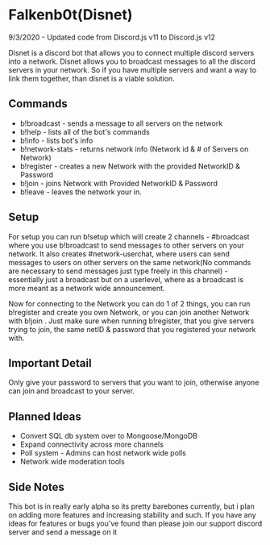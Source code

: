 # Falkenb0t(Disnet)
       
9/3/2020 - Updated code from Discord.js v11 to Discord.js v12

Disnet is a discord bot that allows you to connect multiple discord servers into a network. Disnet allows you to broadcast messages to all the discord servers in your network. So if you have multiple servers and want a way to link them together, than disnet is a viable solution.

 

## Commands
- b!broadcast - sends a message to all servers on the network
- b!help - lists all of the bot's commands
- b!info - lists bot's info
- b!network-stats - returns network info (Network id & # of Servers on Network)
- b!register <NetworkID> <Password> - creates a new Network with the provided NetworkID & Password
- b!join <NetworkID> <Password> - joins Network with Provided NetworkID & Password 
- b!leave - leaves the network your in.
       
       
## Setup
For setup you can run b!setup which will create 2 channels - #broadcast where you use b!broadcast <message> to send messages to other servers on your network. It also creates #network-userchat, where users can send messages to users on other servers on the same network(No commands are necessary to send messages just type freely in this channel) - essentially just a broadcast but on a userlevel, where as a broadcast is more meant as a network wide announcement.

Now for connecting to the Network you can do 1 of 2 things, you can run b!register <Netid> <Pass> and create you own Network, or you can join another Network with b!join <Netid> <Pass> . Just make sure when running b!register, that you give servers trying to join, the same netID & password that you registered your network with. 


## Important Detail
Only give your password to servers that you want to join, otherwise anyone can join and broadcast to your server.


## Planned Ideas
- Convert SQL db system over to Mongoose/MongoDB
- Expand connectivity across more channels
- Poll system - Admins can host network wide polls 
- Network wide moderation tools

## Side Notes
This bot is in really early alpha so its pretty barebones currently, but i plan on adding more features and increasing stability and such.
If you have any ideas for features or bugs you've found than please join our support discord server and send a message on it
